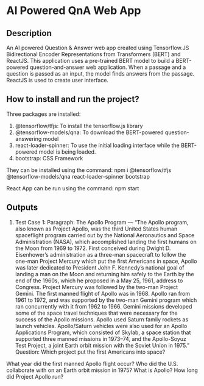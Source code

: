 # AI Powered QnA Web App

## Description
An AI powered Question & Answer web app created using Tensorflow.JS Bidirectional Encoder Representations from Transformers (BERT) and ReactJS.
This application uses a pre-trained BERT model to build a BERT-powered question-and-answer web application. When a passage and a question is passed as an input, the model finds answers from the passage. ReactJS is used to create user interface.

## How to install and run the project?
Three packages are installed:
1. @tensorflow/tfjs: To install the tensorflow.js library
2. @tensorflow-models/qna: To download the BERT-powered question-answering model
3. react-loader-spinner: To use the initial loading interface while the BERT-powered model is being loaded. 
4. bootstrap: CSS Framework

They can be installed using the command:
npm i @tensorflow/tfjs @tensorflow-models/qna react-loader-spinner bootstrap

React App can be run using the command: npm start

## Outputs
1. Test Case 1:
Paragraph: The Apollo Program — “The Apollo program, also known as Project Apollo, was the third United States human spaceflight program carried out by the National Aeronautics and Space Administration (NASA), which accomplished landing the first humans on the Moon from 1969 to 1972. First conceived during Dwight D. Eisenhower’s administration as a three-man spacecraft to follow the one-man Project Mercury which put the first Americans in space, Apollo was later dedicated to President John F. Kennedy’s national goal of landing a man on the Moon and returning him safely to the Earth by the end of the 1960s, which he proposed in a May 25, 1961, address to Congress. Project Mercury was followed by the two-man Project Gemini. The first manned flight of Apollo was in 1968. Apollo ran from 1961 to 1972, and was supported by the two-man Gemini program which ran concurrently with it from 1962 to 1966. Gemini missions developed some of the space travel techniques that were necessary for the success of the Apollo missions. Apollo used Saturn family rockets as launch vehicles. Apollo/Saturn vehicles were also used for an Apollo Applications Program, which consisted of Skylab, a space station that supported three manned missions in 1973–74, and the Apollo-Soyuz Test Project, a joint Earth orbit mission with the Soviet Union in 1975.”
Question: 
Which project put the first Americans into space?

What year did the first manned Apollo flight occur?
Who did the U.S. collaborate with on an Earth orbit mission in 1975?
What is Apollo?
How long did Project Apollo run?
